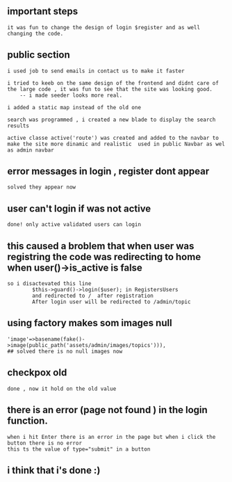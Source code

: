 ## important steps
    it was fun to change the design of login $register and as well changing the code. 

## public section
    i used job to send emails in contact us to make it faster

    i tried to keeb on the same design of the frontend and didnt care of the large code , it was fun to see that the site was looking good.
        -- i made seeder looks more real.

    i added a static map instead of the old one

    search was programmed , i created a new blade to display the search results

    active classe active('route') was created and added to the navbar to make the site more dinamic and realistic  used in public Navbar as wel as admin navbar


## error messages in login , register dont appear
    solved they appear now

## user can't login if was not active  
    done! only active validated users can login

## this caused a broblem that when user was registring the code was redirecting to home when user()->is_active is false
    so i disactevated this line 
            $this->guard()->login($user); in RegistersUsers
            and redirected to /  after registration
            After login user will be redirected to /admin/topic

## using factory makes som images null 
    'image'=>basename(fake()->image(public_path('assets/admin/images/topics'))),
    ## solved there is no null images now

## checkpox old
    done , now it hold on the old value 
 ##  there is an error (page not found ) in the login function.
    when i hit Enter there is an error in the page but when i click the button there is no error
    this ts the value of type="submit" in a button  
## i think that i's done :)
